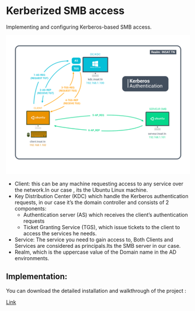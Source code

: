 # Kerberized SMB access
Implementing and configuring Kerberos-based SMB access.

![Our architecture](architecture.png)

* Client: this can be any machine requesting access to any service over the network.In our case , its the Ubuntu Linux machine.
* Key Distribution Center (KDC) which handle the Kerberos authentication requests, in our case it’s the domain controller and consists of 2 components:
   - Authentication server (AS) which receives the client’s authentication requests
   - Ticket Granting Service (TGS), which issue tickets to the client to access the services he needs.
* Service: The service you need to gain access to, Both Clients and Services are considered as principals.Its the SMB server in our case.
* Realm, which is the uppercase value of the Domain name in the AD environments.

## Implementation:

You can download the detailed installation and walkthrough of the project :

[Link](Kerberos_final.pdf)
